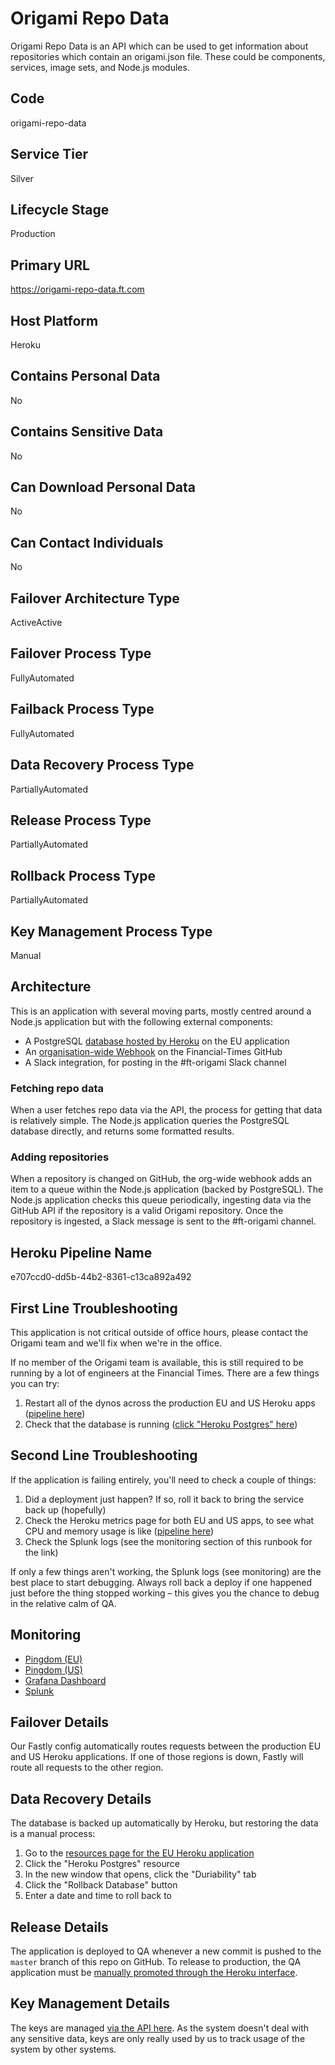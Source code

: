 <!--
    Written in the format prescribed by https://github.com/Financial-Times/runbook.md.
    Any future edits should abide by this format.
-->
# Origami Repo Data

Origami Repo Data is an API which can be used to get information about repositories which contain an origami.json file. These could be components, services, image sets, and Node.js modules.

## Code

origami-repo-data

## Service Tier

Silver

## Lifecycle Stage

Production

## Primary URL

https://origami-repo-data.ft.com

## Host Platform

Heroku

## Contains Personal Data

No

## Contains Sensitive Data

No

## Can Download Personal Data

No

## Can Contact Individuals

No

## Failover Architecture Type

ActiveActive

## Failover Process Type

FullyAutomated

## Failback Process Type

FullyAutomated

## Data Recovery Process Type

PartiallyAutomated

## Release Process Type

PartiallyAutomated

## Rollback Process Type

PartiallyAutomated

## Key Management Process Type

Manual

## Architecture

This is an application with several moving parts, mostly centred around a Node.js application but with the following external components:

*   A PostgreSQL [database hosted by Heroku](https://dashboard.heroku.com/apps/origami-repo-data-eu/resources) on the EU application
*   An [organisation-wide Webhook](https://github.com/organizations/Financial-Times/settings/hooks) on the Financial-Times GitHub
*   A Slack integration, for posting in the #ft-origami Slack channel

### Fetching repo data

When a user fetches repo data via the API, the process for getting that data is relatively simple. The Node.js application queries the PostgreSQL database directly, and returns some formatted results.

### Adding repositories

When a repository is changed on GitHub, the org-wide webhook adds an item to a queue within the Node.js application (backed by PostgreSQL). The Node.js application checks this queue periodically, ingesting data via the GitHub API if the repository is a valid Origami repository. Once the repository is ingested, a Slack message is sent to the #ft-origami channel.

## Heroku Pipeline Name

e707ccd0-dd5b-44b2-8361-c13ca892a492

## First Line Troubleshooting

This application is not critical outside of office hours, please contact the Origami team and we'll fix when we're in the office.

If no member of the Origami team is available, this is still required to be running by a lot of engineers at the Financial Times. There are a few things you can try:

1.  Restart all of the dynos across the production EU and US Heroku apps ([pipeline here](https://dashboard.heroku.com/pipelines/e707ccd0-dd5b-44b2-8361-c13ca892a492))
2.  Check that the database is running ([click "Heroku Postgres" here](https://dashboard.heroku.com/apps/origami-repo-data-eu/resources))

## Second Line Troubleshooting

If the application is failing entirely, you'll need to check a couple of things:

1.  Did a deployment just happen? If so, roll it back to bring the service back up (hopefully)
2.  Check the Heroku metrics page for both EU and US apps, to see what CPU and memory usage is like ([pipeline here](https://dashboard.heroku.com/pipelines/e707ccd0-dd5b-44b2-8361-c13ca892a492))
3.  Check the Splunk logs (see the monitoring section of this runbook for the link)

If only a few things aren't working, the Splunk logs (see monitoring) are the best place to start debugging. Always roll back a deploy if one happened just before the thing stopped working – this gives you the chance to debug in the relative calm of QA.

## Monitoring

*   [Pingdom (EU)](https://my.pingdom.com/newchecks/checks#check=3766255)
*   [Pingdom (US)](https://my.pingdom.com/newchecks/checks#check=3766267)
*   [Grafana Dashboard](http://grafana.ft.com/dashboard/db/origami-repo-data)
*   [Splunk](https://financialtimes.splunkcloud.com/en-US/app/search/search?q=search%20index%3Dheroku%20source%3D%2Fvar%2Flog%2Fapps%2Fheroku%2Forigami-repo-data-*)

## Failover Details

Our Fastly config automatically routes requests between the production EU and US Heroku applications. If one of those regions is down, Fastly will route all requests to the other region.

## Data Recovery Details

The database is backed up automatically by Heroku, but restoring the data is a manual process:

1.  Go to the [resources page for the EU Heroku application](https://dashboard.heroku.com/apps/origami-repo-data-eu/resources)
2.  Click the "Heroku Postgres" resource
3.  In the new window that opens, click the "Duriability" tab
4.  Click the "Rollback Database" button
5.  Enter a date and time to roll back to

## Release Details

The application is deployed to QA whenever a new commit is pushed to the `master` branch of this repo on GitHub. To release to production, the QA application must be [manually promoted through the Heroku interface](https://dashboard.heroku.com/pipelines/e707ccd0-dd5b-44b2-8361-c13ca892a492).

## Key Management Details

The keys are managed [via the API here](https://origami-repo-data.ft.com/v1/docs/api/keys). As the system doesn't deal with any sensitive data, keys are only really used by us to track usage of the system by other systems.
